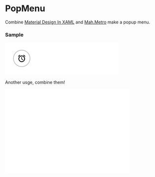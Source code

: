# PopMenu
Combine [Material Design In XAML](https://github.com/ButchersBoy/MaterialDesignInXamlToolkit) and [Mah.Metro](https://github.com/MahApps/MahApps.Metro/) make a popup menu.

### Sample
![sample](/sample.gif)

Another usge, combine them!

![sample2](/sample2.gif)
